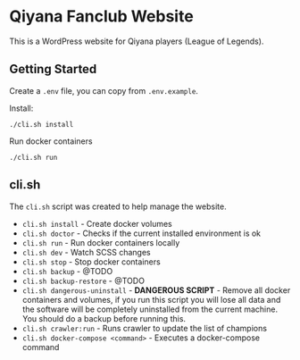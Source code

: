 # Qiyana Fanclub Website

This is a WordPress website for Qiyana players (League of Legends).

## Getting Started

Create a `.env` file, you can copy from `.env.example`.

Install:

```
./cli.sh install
```

Run docker containers

```
./cli.sh run
```

## cli.sh

The `cli.sh` script was created to help manage the website.

* `cli.sh install` - Create docker volumes
* `cli.sh doctor` - Checks if the current installed environment is ok
* `cli.sh run` - Run docker containers locally
* `cli.sh dev` - Watch SCSS changes
* `cli.sh stop` - Stop docker containers
* `cli.sh backup` - @TODO
* `cli.sh backup-restore` - @TODO
* `cli.sh dangerous-uninstall` - **DANGEROUS SCRIPT** - Remove all docker containers and volumes, if you run this script you will lose all data and the software will be completely uninstalled from the current machine. You should do a backup before running this.
* `cli.sh crawler:run` - Runs crawler to update the list of champions
* `cli.sh docker-compose <command>` - Executes a docker-compose command

